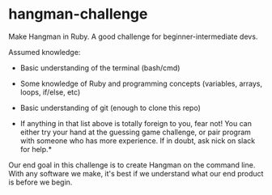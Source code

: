 # hangman-challenge
Make Hangman in Ruby. A good challenge for beginner-intermediate devs.

Assumed knowledge:

  * Basic understanding of the terminal (bash/cmd)
  * Some knowledge of Ruby and programming concepts (variables, arrays, loops, if/else, etc)
  * Basic understanding of git (enough to clone this repo)

* If anything in that list above is totally foreign to you, fear not! You can either try your hand at the guessing game challenge, or pair program with someone who has more experience. If in doubt, ask nick on slack for help.*

Our end goal in this challenge is to create Hangman on the command line. With any software we make, it's best if we understand what our end product is before we begin.
